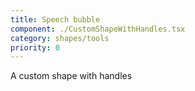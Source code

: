 ```yaml
---
title: Speech bubble
component: ./CustomShapeWithHandles.tsx
category: shapes/tools
priority: 0
---
```


A custom shape with handles
